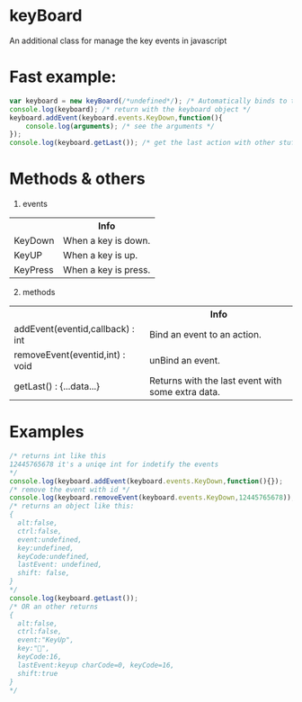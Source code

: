 keyBoard
========

An additional class for manage the key events in javascript

Fast example:
========
```javascript
var keyboard = new keyBoard(/*undefined*/); /* Automatically binds to the document. */
console.log(keyboard); /* return with the keyboard object */
keyboard.addEvent(keyboard.events.KeyDown,function(){
	console.log(arguments); /* see the arguments */
});
console.log(keyboard.getLast()); /* get the last action with other stuff */
```
Methods & others
========
1. events

<table>
<tr>
  <th></th><th>Info</th>
</tr>
<tr>
  <td>KeyDown</td><td>When a key is down.</td>
</tr>
<tr>
  <td>KeyUP</td><td>When a key is up.</td>
</tr>
<tr>
  <td>KeyPress</td><td>When a key is press.</td>
</tr>
</table>

2. methods

<table>
<tr>
  <th></th><th>Info</th>
</tr>
<tr>
  <td>addEvent(eventid,callback) : int</td><td>Bind an event to an action.</td>
</tr>
<tr>
  <td>removeEvent(eventid,int) : void</td><td>unBind an event.</td>
</tr>
<tr>
  <td>getLast() : {...data...}</td><td>Returns with the last event with some extra data.</td>
</tr>
</table>

Examples
=======
```javascript
/* returns int like this
12445765678 it's a uniqe int for indetify the events
*/
console.log(keyboard.addEvent(keyboard.events.KeyDown,function(){});
/* remove the event with id */
console.log(keyboard.removeEvent(keyboard.events.KeyDown,12445765678));
/* returns an object like this:
{
  alt:false,
  ctrl:false,
  event:undefined,
  key:undefined,
  keyCode:undefined,
  lastEvent: undefined,
  shift: false,
}
*/
console.log(keyboard.getLast());
/* OR an other returns
{
  alt:false,
  ctrl:false,
  event:"KeyUp",
  key:"",
  keyCode:16,
  lastEvent:keyup charCode=0, keyCode=16,
  shift:true
}
*/
```
